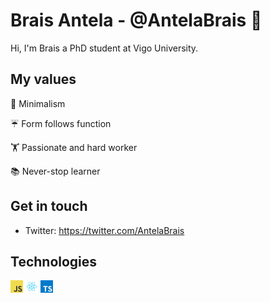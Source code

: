 # Brais Antela - @AntelaBrais 👋

Hi, I'm Brais a PhD student at Vigo University.

## My values

🗻 Minimalism

☔️ Form follows function

🏋️ Passionate and hard worker

📚 Never-stop learner

## Get in touch

- Twitter: https://twitter.com/AntelaBrais

## Technologies

<code><img height="20" src="https://raw.githubusercontent.com/github/explore/80688e429a7d4ef2fca1e82350fe8e3517d3494d/topics/javascript/javascript.png"></code>
<code><img height="20" src="https://raw.githubusercontent.com/github/explore/80688e429a7d4ef2fca1e82350fe8e3517d3494d/topics/react/react.png"></code>
<code><img height="20" src="https://raw.githubusercontent.com/github/explore/80688e429a7d4ef2fca1e82350fe8e3517d3494d/topics/typescript/typescript.png"></code>
